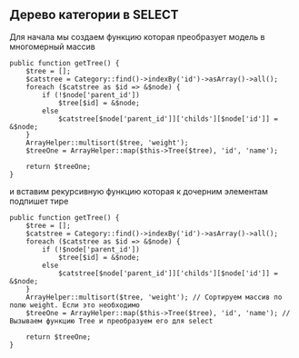 ## Дерево категории в SELECT ##

Для начала мы создаем функцию которая преобразует модель в многомерный массив



	public function getTree() {
        $tree = [];
        $catstree = Category::find()->indexBy('id')->asArray()->all();
        foreach ($catstree as $id => &$node) {
            if (!$node['parent_id'])
                $tree[$id] = &$node;
            else
                $catstree[$node['parent_id']]['childs'][$node['id']] = &$node;
        }
        ArrayHelper::multisort($tree, 'weight');
        $treeOne = ArrayHelper::map($this->Tree($tree), 'id', 'name');

        return $treeOne;
    }

и вставим рекурсивную функцию  которая к дочерним элементам подпишет тире

    public function getTree() {
        $tree = [];
        $catstree = Category::find()->indexBy('id')->asArray()->all();
        foreach ($catstree as $id => &$node) {
            if (!$node['parent_id'])
                $tree[$id] = &$node;
            else
                $catstree[$node['parent_id']]['childs'][$node['id']] = &$node;
        }
        ArrayHelper::multisort($tree, 'weight'); // Сортируем массив по полю weight. Если это необходимо
        $treeOne = ArrayHelper::map($this->Tree($tree), 'id', 'name'); //Вызываем функцию Tree и преобразуем его для select

        return $treeOne;
    }
